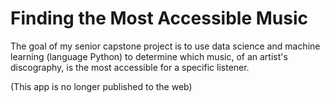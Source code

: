 # Finding the Most Accessible Music
The goal of my senior capstone project is to use data science and machine learning (language Python) to determine which music, of an artist's discography, is the most accessible for a specific listener.

(This app is no longer published to the web)
